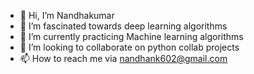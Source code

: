 - 👋 Hi, I’m Nandhakumar
- 👀 I’m fascinated towards deep learning algorithms
- 🌱 I’m currently practicing Machine learning algorithms
- 💞️ I’m looking to collaborate on python collab projects
- 📫 How to reach me via nandhank602@gmail.com

<!---
Nandhu2k3/Nandhu2k3 is a ✨ special ✨ repository because its `README.md` (this file) appears on your GitHub profile.
You can click the Preview link to take a look at your changes.
--->
